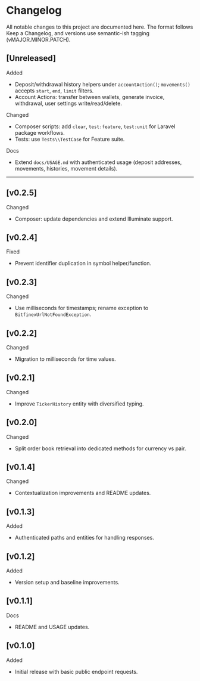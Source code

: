 # Changelog

All notable changes to this project are documented here. The format follows Keep a Changelog, and versions use semantic-ish tagging (vMAJOR.MINOR.PATCH).

## [Unreleased]

Added
- Deposit/withdrawal history helpers under `accountAction()`; `movements()` accepts `start`, `end`, `limit` filters.
- Account Actions: transfer between wallets, generate invoice, withdrawal, user settings write/read/delete.

Changed
- Composer scripts: add `clear`, `test:feature`, `test:unit` for Laravel package workflows.
- Tests: use `Tests\\TestCase` for Feature suite.

Docs
- Extend `docs/USAGE.md` with authenticated usage (deposit addresses, movements, histories, movement details).

---

## [v0.2.5]

Changed
- Composer: update dependencies and extend Illuminate support.

## [v0.2.4]

Fixed
- Prevent identifier duplication in symbol helper/function.

## [v0.2.3]

Changed
- Use milliseconds for timestamps; rename exception to `BitfinexUrlNotFoundException`.

## [v0.2.2]

Changed
- Migration to milliseconds for time values.

## [v0.2.1]

Changed
- Improve `TickerHistory` entity with diversified typing.

## [v0.2.0]

Changed
- Split order book retrieval into dedicated methods for currency vs pair.

## [v0.1.4]

Changed
- Contextualization improvements and README updates.

## [v0.1.3]

Added
- Authenticated paths and entities for handling responses.

## [v0.1.2]

Added
- Version setup and baseline improvements.

## [v0.1.1]

Docs
- README and USAGE updates.

## [v0.1.0]

Added
- Initial release with basic public endpoint requests.
